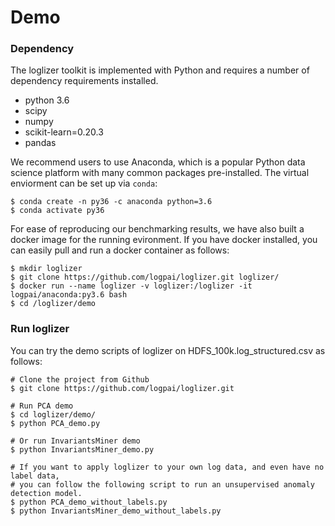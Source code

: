 # Demo

### Dependency

The loglizer toolkit is implemented with Python and requires a number of dependency requirements installed. 

+ python 3.6
+ scipy
+ numpy
+ scikit-learn=0.20.3
+ pandas

We recommend users to use Anaconda, which is a popular Python data science platform with many common packages pre-installed. The virtual enviorment can be set up via `conda`:

```
$ conda create -n py36 -c anaconda python=3.6
$ conda activate py36
```

For ease of reproducing our benchmarking results, we have also built a docker image for the running evironment. If you have docker installed, you can easily pull and run a docker container as follows:

```
$ mkdir loglizer
$ git clone https://github.com/logpai/loglizer.git loglizer/
$ docker run --name loglizer -v loglizer:/loglizer -it logpai/anaconda:py3.6 bash
$ cd /loglizer/demo
```

### Run loglizer
You can try the demo scripts of loglizer on HDFS_100k.log_structured.csv as follows:

```
# Clone the project from Github
$ git clone https://github.com/logpai/loglizer.git

# Run PCA demo
$ cd loglizer/demo/
$ python PCA_demo.py

# Or run InvariantsMiner demo
$ python InvariantsMiner_demo.py

# If you want to apply loglizer to your own log data, and even have no label data, 
# you can follow the following script to run an unsupervised anomaly detection model. 
$ python PCA_demo_without_labels.py
$ python InvariantsMiner_demo_without_labels.py
```

